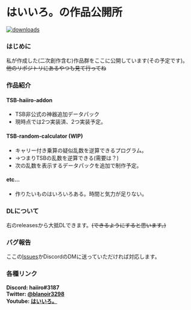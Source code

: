 # はいいろ。の作品公開所
[![downloads](https://img.shields.io/github/downloads/haiiro2gou/my_works/total?logo=github)](https://github.com/haiiro2gou/my_works/releases)
### はじめに
私が作成した(二次創作含む)作品群をここに公開しています(その予定です)。  
~~他のリポジトリにあるやつも見て行ってね~~
### 作品紹介
#### TSB-haiiro-addon
- TSB非公式の神器追加データパック
- 現時点では2つ実装済、2つ実装予定。
#### TSB-random-calculator (WIP)
- キャリー付き乗算の疑似乱数を逆算できるプログラム。
- →つまりTSBの乱数を逆算できる(需要は？)
- 次の乱数を表示するデータパックを追加で制作予定。
#### etc...
- 作りたいものはいろいろある。時間と気力が足りない。
### DLについて
右のreleasesから大抵DLできます。~~(できるようにすると思います。)~~  
### バグ報告
ここの[Issues](https://github.com/haiiro2gou/my_works/issues)かDiscordのDMに送っていただければ対応します。
### 各種リンク
**Discord: haiiro#3187**  
**Twitter: [@blanoir3298](https://twitter.com/blanoir3298)**  
**Youtube: [はいいろ。](https://www.youtube.com/channel/UC4HoswwsCjgVmZlmhZ0Dpbg)**

